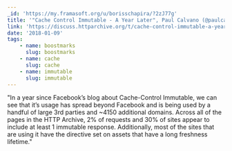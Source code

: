 ```yaml
---
_id: 'https://my.framasoft.org/u/borisschapira/?2zJ77g'
title: '"Cache Control Immutable - A Year Later", Paul Calvano (@paulcalvano)'
link: 'https://discuss.httparchive.org/t/cache-control-immutable-a-year-later/1195'
date: '2018-01-09'
tags:
    - name: boostmarks
      slug: boostmarks
    - name: cache
      slug: cache
    - name: immutable
      slug: immutable
---
```


<div class="markdown"><p>&quot;In a year since Facebook’s blog about Cache-Control Immutable, we can see that it’s usage has spread beyond Facebook and is being used by a handful of large 3rd parties and ~4150 additional domains. Across all of the pages in the HTTP Archive, 2% of requests and 30% of sites appear to include at least 1 immutable response. Additionally, most of the sites that are using it have the directive set on assets that have a long freshness lifetime.&quot;
</p></div>
